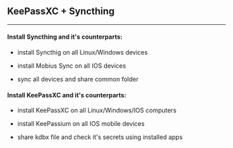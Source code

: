 ## KeePassXC + Syncthing
---
#### Install Syncthing and it's counterparts:

* install Syncthig on all Linux/Windows devices

* install Mobius Sync on all IOS devices

* sync all devices and share common folder

#### Install KeePassXC and it's counterparts:

* install KeePassXC on all Linux/Windows/IOS computers 

* install KeePassium on all IOS mobile devices
  
* share kdbx file and check it's secrets using installed apps
